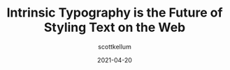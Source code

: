 ---
author: scottkellum
date: 2021-04-20
layout: post.njk
publisher: css
tags:
  - typography
  - css
target_url: https://css-tricks.com/intrinsic-typography-is-the-future-of-styling-text-on-the-web/
title: Intrinsic Typography is the Future of Styling Text on the Web
---